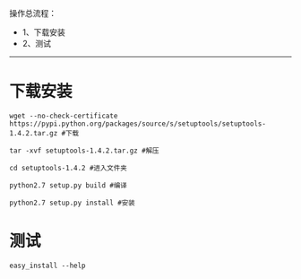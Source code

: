 操作总流程：
- 1、下载安装
- 2、测试

----------
# 下载安装
```
wget --no-check-certificate https://pypi.python.org/packages/source/s/setuptools/setuptools-1.4.2.tar.gz #下载

tar -xvf setuptools-1.4.2.tar.gz #解压

cd setuptools-1.4.2 #进入文件夹

python2.7 setup.py build #编译

python2.7 setup.py install #安装
```

# 测试
```
easy_install --help
```